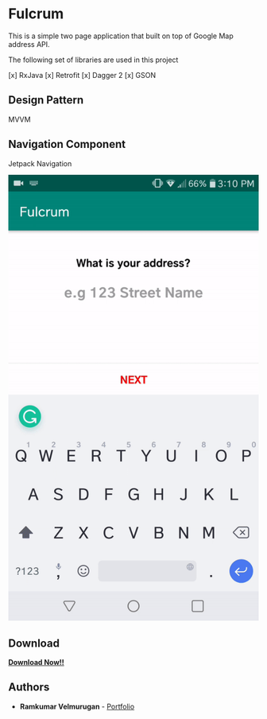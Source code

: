 # Fulcrum

This is a simple two page application that built on top of Google Map address API. 

The following set of libraries are used in this project

[x] RxJava
[x] Retrofit
[x] Dagger 2
[x] GSON

## Design Pattern
 MVVM 

## Navigation Component
Jetpack Navigation

![](sample_video.gif)
## Download
<strong>
<a href="https://github.com/spkdroid/Fulcrum/blob/master/app-debug.apk">Download Now!!</a>
</strong>

## Authors

* **Ramkumar Velmurugan** - <a href="http://www.spkdroid.com/CV/">Portfolio</a>

